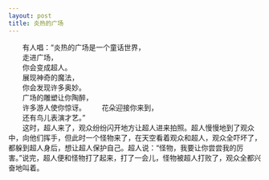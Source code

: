 ```yaml
---
layout: post
title: 炎热的广场
---
```



　　有人唱：“炎热的广场是一个童话世界，    
　　走进广场，    
　　你会变成超人。    
　　展现神奇的魔法，    
　　你会发现许多奥妙。    
　　广场的雕塑让你陶醉，    
　　许多游人使你惊讶。
　　花朵迎接你来到，    
　　还有鸟儿表演才艺。”    
　　这时，超人来了，观众纷纷闪开地方让超人进来拍照。超人慢慢地到了观众中，向他们挥手，但此时一个怪物来了，在天空看着观众和超人，观众全吓坏了，都躲到超人身后，想让超人保护自己。超人说：“怪物，我要让你尝尝我的厉害。”说完，超人便和怪物打了起来，打了一会儿，怪物被超人打败了，观众全都兴奋地叫着。    
